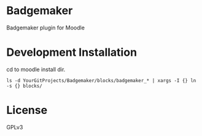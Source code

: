 # Badgemaker
Badgemaker plugin for Moodle

# Development Installation

cd to moodle install dir.
```
ls -d YourGitProjects/Badgemaker/blocks/badgemaker_* | xargs -I {} ln -s {} blocks/
```
# License
GPLv3

